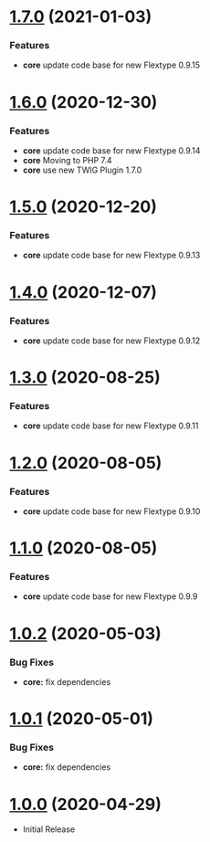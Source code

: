 <a name="1.7.0"></a>
# [1.7.0](https://github.com/flextype-plugins/jquery/compare/v1.6.0...v1.7.0) (2021-01-03)

### Features

* **core** update code base for new Flextype 0.9.15

<a name="1.6.0"></a>
# [1.6.0](https://github.com/flextype-plugins/jquery/compare/v1.5.0...v1.6.0) (2020-12-30)

### Features

* **core** update code base for new Flextype 0.9.14
* **core** Moving to PHP 7.4
* **core** use new TWIG Plugin 1.7.0

<a name="1.5.0"></a>
# [1.5.0](https://github.com/flextype-plugins/jquery/compare/v1.4.0...v1.5.0) (2020-12-20)

### Features

* **core** update code base for new Flextype 0.9.13

<a name="1.4.0"></a>
# [1.4.0](https://github.com/flextype-plugins/jquery/compare/v1.3.0...v1.4.0) (2020-12-07)

### Features

* **core** update code base for new Flextype 0.9.12

<a name="1.3.0"></a>
# [1.3.0](https://github.com/flextype-plugins/jquery/compare/v1.2.0...v1.3.0) (2020-08-25)

### Features

* **core** update code base for new Flextype 0.9.11

<a name="1.2.0"></a>
# [1.2.0](https://github.com/flextype-plugins/jquery/compare/v1.1.0...v1.2.0) (2020-08-05)

### Features

* **core** update code base for new Flextype 0.9.10

<a name="1.1.0"></a>
# [1.1.0](https://github.com/flextype-plugins/jquery/compare/v1.0.2...v1.1.0) (2020-08-05)

### Features

* **core** update code base for new Flextype 0.9.9

<a name="1.0.2"></a>
# [1.0.2](https://github.com/flextype-plugins/jquery/compare/v1.0.1...v1.0.2) (2020-05-03)

### Bug Fixes

* **core:** fix dependencies

<a name="1.0.1"></a>
# [1.0.1](https://github.com/flextype-plugins/jquery/compare/v1.0.0...v1.0.1) (2020-05-01)

### Bug Fixes

* **core:** fix dependencies


<a name="1.0.0"></a>
# [1.0.0](https://github.com/flextype-plugins/jquery) (2020-04-29)
* Initial Release
